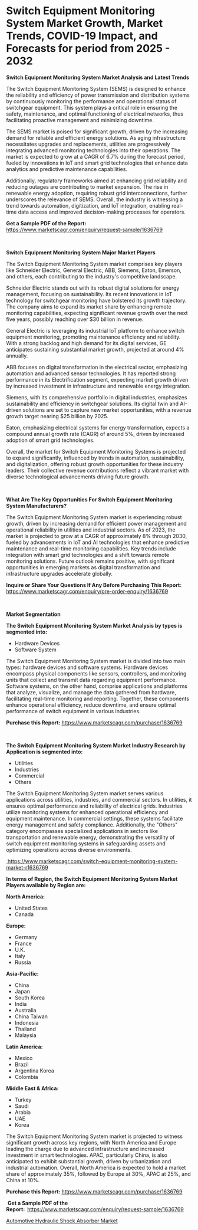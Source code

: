 <p><h1>Switch Equipment Monitoring System Market Growth, Market Trends, COVID-19 Impact, and Forecasts for period from 2025 - 2032</h1></p><p><strong>Switch Equipment Monitoring System Market Analysis and Latest Trends</strong></p>
<p><p>The Switch Equipment Monitoring System (SEMS) is designed to enhance the reliability and efficiency of power transmission and distribution systems by continuously monitoring the performance and operational status of switchgear equipment. This system plays a critical role in ensuring the safety, maintenance, and optimal functioning of electrical networks, thus facilitating proactive management and minimizing downtime.</p><p>The SEMS market is poised for significant growth, driven by the increasing demand for reliable and efficient energy solutions. As aging infrastructure necessitates upgrades and replacements, utilities are progressively integrating advanced monitoring technologies into their operations. The market is expected to grow at a CAGR of 6.7% during the forecast period, fueled by innovations in IoT and smart grid technologies that enhance data analytics and predictive maintenance capabilities.</p><p>Additionally, regulatory frameworks aimed at enhancing grid reliability and reducing outages are contributing to market expansion. The rise in renewable energy adoption, requiring robust grid interconnections, further underscores the relevance of SEMS. Overall, the industry is witnessing a trend towards automation, digitization, and IoT integration, enabling real-time data access and improved decision-making processes for operators.</p></p>
<p><strong>Get a Sample PDF of the Report:&nbsp;</strong> <a href="https://www.marketscagr.com/enquiry/request-sample/1636769?utm_campaign=1889&utm_medium=2&utm_source=Github&utm_content=ia&utm_term=23032025&utm_id=switch-equipment-monitoring-system">https://www.marketscagr.com/enquiry/request-sample/1636769</a></p>
<p>&nbsp;</p>
<p><strong>Switch Equipment Monitoring System Major Market Players</strong></p>
<p><p>The Switch Equipment Monitoring System market comprises key players like Schneider Electric, General Electric, ABB, Siemens, Eaton, Emerson, and others, each contributing to the industry's competitive landscape. </p><p>Schneider Electric stands out with its robust digital solutions for energy management, focusing on sustainability. Its recent innovations in IoT technology for switchgear monitoring have bolstered its growth trajectory. The company aims to expand its market share by enhancing remote monitoring capabilities, expecting significant revenue growth over the next five years, possibly reaching over $30 billion in revenue.</p><p>General Electric is leveraging its industrial IoT platform to enhance switch equipment monitoring, promoting maintenance efficiency and reliability. With a strong backlog and high demand for its digital services, GE anticipates sustaining substantial market growth, projected at around 4% annually.</p><p>ABB focuses on digital transformation in the electrical sector, emphasizing automation and advanced sensor technologies. It has reported strong performance in its Electrification segment, expecting market growth driven by increased investment in infrastructure and renewable energy integration.</p><p>Siemens, with its comprehensive portfolio in digital industries, emphasizes sustainability and efficiency in switchgear solutions. Its digital twin and AI-driven solutions are set to capture new market opportunities, with a revenue growth target nearing $25 billion by 2025.</p><p>Eaton, emphasizing electrical systems for energy transformation, expects a compound annual growth rate (CAGR) of around 5%, driven by increased adoption of smart grid technologies.</p><p>Overall, the market for Switch Equipment Monitoring Systems is projected to expand significantly, influenced by trends in automation, sustainability, and digitalization, offering robust growth opportunities for these industry leaders. Their collective revenue contributions reflect a vibrant market with diverse technological advancements driving future growth.</p></p>
<p>&nbsp;</p>
<p><strong>What Are The Key Opportunities For Switch Equipment Monitoring System Manufacturers?</strong></p>
<p><p>The Switch Equipment Monitoring System market is experiencing robust growth, driven by increasing demand for efficient power management and operational reliability in utilities and industrial sectors. As of 2023, the market is projected to grow at a CAGR of approximately 8% through 2030, fueled by advancements in IoT and AI technologies that enhance predictive maintenance and real-time monitoring capabilities. Key trends include integration with smart grid technologies and a shift towards remote monitoring solutions. Future outlook remains positive, with significant opportunities in emerging markets as digital transformation and infrastructure upgrades accelerate globally.</p></p>
<p><strong>Inquire or Share Your Questions If Any Before Purchasing This Report:</strong> <a href="https://www.marketscagr.com/enquiry/pre-order-enquiry/1636769?utm_campaign=1889&utm_medium=2&utm_source=Github&utm_content=ia&utm_term=23032025&utm_id=switch-equipment-monitoring-system">https://www.marketscagr.com/enquiry/pre-order-enquiry/1636769</a></p>
<p>&nbsp;</p>
<p><strong>Market Segmentation</strong></p>
<p><strong>The Switch Equipment Monitoring System Market Analysis by types is segmented into:</strong></p>
<p><ul><li>Hardware Devices</li><li>Software System</li></ul></p>
<p><p>The Switch Equipment Monitoring System market is divided into two main types: hardware devices and software systems. Hardware devices encompass physical components like sensors, controllers, and monitoring units that collect and transmit data regarding equipment performance. Software systems, on the other hand, comprise applications and platforms that analyze, visualize, and manage the data gathered from hardware, facilitating real-time monitoring and reporting. Together, these components enhance operational efficiency, reduce downtime, and ensure optimal performance of switch equipment in various industries.</p></p>
<p><strong>Purchase this Report:&nbsp;</strong><a href="https://www.marketscagr.com/purchase/1636769?utm_campaign=1889&utm_medium=2&utm_source=Github&utm_content=ia&utm_term=23032025&utm_id=switch-equipment-monitoring-system">https://www.marketscagr.com/purchase/1636769</a></p>
<p>&nbsp;</p>
<p><strong>The Switch Equipment Monitoring System Market Industry Research by Application is segmented into:</strong></p>
<p><ul><li>Utilities</li><li>Industries</li><li>Commercial</li><li>Others</li></ul></p>
<p><p>The Switch Equipment Monitoring System market serves various applications across utilities, industries, and commercial sectors. In utilities, it ensures optimal performance and reliability of electrical grids. Industries utilize monitoring systems for enhanced operational efficiency and equipment maintenance. In commercial settings, these systems facilitate energy management and safety compliance. Additionally, the "Others" category encompasses specialized applications in sectors like transportation and renewable energy, demonstrating the versatility of switch equipment monitoring systems in safeguarding assets and optimizing operations across diverse environments.</p></p>
<p><a href="https://www.marketscagr.com/switch-equipment-monitoring-system-market-r1636769?utm_campaign=1889&utm_medium=2&utm_source=Github&utm_content=ia&utm_term=23032025&utm_id=switch-equipment-monitoring-system">&nbsp;https://www.marketscagr.com/switch-equipment-monitoring-system-market-r1636769</a></p>
<p><strong>In terms of Region, the Switch Equipment Monitoring System Market Players available by Region are:</strong></p>
<p>
    <p> <strong> North America: </strong>
        <ul>
            <li>United States</li>
            <li>Canada</li>
        </ul>
        </p> 
    <p> <strong> Europe: </strong>
        <ul>
            <li>Germany</li>
            <li>France</li>
            <li>U.K.</li>
            <li>Italy</li>
            <li>Russia</li>
        </ul>
        </p> 
    <p> <strong> Asia-Pacific: </strong>
        <ul>
            <li>China</li>
            <li>Japan</li>
            <li>South Korea</li>
            <li>India</li>
            <li>Australia</li>
            <li>China Taiwan</li>
            <li>Indonesia</li>
            <li>Thailand</li>
            <li>Malaysia</li>
        </ul>
        </p> 
    <p> <strong> Latin America: </strong>
        <ul>
            <li>Mexico</li>
            <li>Brazil</li>
            <li>Argentina Korea</li>
            <li>Colombia</li>
        </ul>
        </p> 
    <p> <strong> Middle East & Africa: </strong>
        <ul>
            <li>Turkey</li>
            <li>Saudi</li>
            <li>Arabia</li>
            <li>UAE</li>
            <li>Korea</li>
        </ul>
    </p>
    </p>
<p><p>The Switch Equipment Monitoring System market is projected to witness significant growth across key regions, with North America and Europe leading the charge due to advanced infrastructure and increased investment in smart technologies. APAC, particularly China, is also anticipated to exhibit substantial growth, driven by urbanization and industrial automation. Overall, North America is expected to hold a market share of approximately 35%, followed by Europe at 30%, APAC at 25%, and China at 10%.</p></p>
<p><strong>Purchase this Report: </strong><a href="https://www.marketscagr.com/purchase/1636769?utm_campaign=1889&utm_medium=2&utm_source=Github&utm_content=ia&utm_term=23032025&utm_id=switch-equipment-monitoring-system">https://www.marketscagr.com/purchase/1636769</a></p>
<p>&nbsp;<strong>Get a Sample PDF of the Report:&nbsp;&nbsp;</strong><a href="https://www.marketscagr.com/enquiry/request-sample/1636769?utm_campaign=1889&utm_medium=2&utm_source=Github&utm_content=ia&utm_term=23032025&utm_id=switch-equipment-monitoring-system">https://www.marketscagr.com/enquiry/request-sample/1636769</a></p>
<p><strong></strong></p>
<p><p><a href="https://github.com/globismark/Market-Research-Report-List-6/blob/main/automotive-hydraulic-shock-absorber-market.md?utm_campaign=1889&utm_medium=2&utm_source=Github&utm_content=ia&utm_term=23032025&utm_id=switch-equipment-monitoring-system">Automotive Hydraulic Shock Absorber Market</a></p></p>